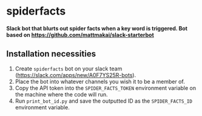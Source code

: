 # spiderfacts
#### Slack bot that blurts out spider facts when a key word is triggered. Bot based on https://github.com/mattmakai/slack-starterbot

## Installation necessities
1. Create `spiderfacts` bot on your slack team (https://slack.com/apps/new/A0F7YS25R-bots).
2. Place the bot into whatever channels you wish it to be a member of.
2. Copy the API token into the `SPIDER_FACTS_TOKEN` environment variable on the machine where the code will run.
3. Run `print_bot_id.py` and save the outputted ID as the `SPIDER_FACTS_ID` environment variable.
